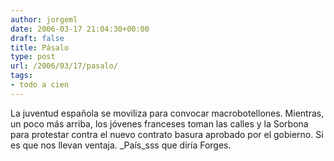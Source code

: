 ```yaml
---
author: jorgeml
date: 2006-03-17 21:04:30+00:00
draft: false
title: Pásalo
type: post
url: /2006/03/17/pasalo/
tags:
- todo a cien
---
```


La juventud española se moviliza para convocar macrobotellones. Mientras, un poco más arriba, los jóvenes franceses toman las calles y la Sorbona para protestar contra el nuevo contrato basura aprobado por el gobierno. Si es que nos llevan ventaja. _País_sss que diría Forges.

